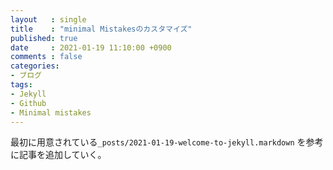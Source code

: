 ```yaml
---
layout   : single
title    : "minimal Mistakesのカスタマイズ"
published: true
date     : 2021-01-19 11:10:00 +0900
comments : false
categories:
- ブログ
tags:
- Jekyll
- Github
- Minimal mistakes
---
```


最初に用意されている`_posts/2021-01-19-welcome-to-jekyll.markdown` を参考に記事を追加していく。

